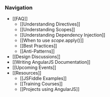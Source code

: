 ### Navigation

* [[FAQ]]
  * [[Understanding Directives]]
  * [[Understanding Scopes]]
  * [[Understanding Dependency Injection]]
  * [[When to use $scope.$apply()]]
  * [[Best Practices]]
  * [[Anti-Patterns]]
* [[Design Discussions]]
* [[Writing AngularJS Documentation]]
* [[Upcoming Events]]
* [[Resources]]
  * [[JSFiddle Examples]]
  * [[Training Courses]]
  * [[Projects using AngularJS]]